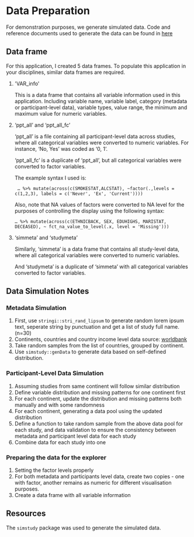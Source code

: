 # Data Preparation
For demonstration purposes, we generate simulated data.
Code and reference documents used to generate the data can be found in [here](/dataprep/)

## Data frame
For this application, I created 5 data frames. To populate this application in your disciplines, similar data frames are required.

1.	'VAR_info'

  	This is a data frame that contains all variable information used in this application. Including variable name, variable label, category (metadata or participant-level data),  variable types,  value range, the minimum and maximum value for numeric variables.
2.	‘ppt_all’ and ‘ppt_all_fc’

    ‘ppt_all’ is a file containing all participant-level data across studies, where all categorical variables were converted to numeric variables. For instance, ‘No, Yes’ was coded as ‘0, 1’.

    ‘ppt_all_fc’ is a duplicate of ‘ppt_all’, but all categorical variables were converted to factor variables.

  	The example syntax I used is:
  	```
     … %>% mutate(across(c(SMOKESTAT,ALCSTAT), ~factor(.,levels = c(1,2,3), labels = c('Never', 'Ex', 'Current'))))
    ```

    Also, note that NA values of factors were converted to NA level for the purposes of controlling the display using the following syntax:
  	```
    … %>% mutate(across(c(ETHNICBACK, SEX, EDUHIGHS, MARISTAT, DECEASED), ~ fct_na_value_to_level(.x, level = 'Missing')))
    ```

3.	‘simmeta’ and ‘studymeta’
   
    Similarly, ‘simmeta’ is a data frame that contains all study-level data, where all categorical variables were converted to numeric variables.
  	
    And ‘studymeta’ is a duplicate of ‘simmeta’ with all categorical variables converted to factor variables.

## Data Simulation Notes

### Metadata Simulation
1. First, use `stringi::stri_rand_lipsum` to generate random lorem ipsum text, seperate string by punctuation and get a list of study full name. (n=30)
2. Continents, countries and country income level data source: [worldbank](https://datatopics.worldbank.org/world-development-indicators/the-world-by-income-and-region.html)
3. Take random samples from the list of countries, grouped by continent.
4. Use `simstudy::genData` to generate data based on self-defined distribution.

### Participant-Level Data Simulation
1. Assuming studies from same continent will follow similar distribution
2. Define variable distribution and missing patterns for one continent first
3. For each continent, update the distribution and missing patterns both manually and with some randomness
4. For each continent, generating a data pool using the updated distribution
5. Define a function to take random sample from the above data pool for each study, and data validation to ensure the consistency between metadata and participant level data for each study
6. Combine data for each study into one

### Preparing the data for the explorer
1. Setting the factor levels properly
2. For both metadata and participants level data, create two copies - one with factor, another remains as numeric for different visualisation purposes.
3. Create a data frame with all variable information

## Resources
The `simstudy` package was used to generate the simulated data.


